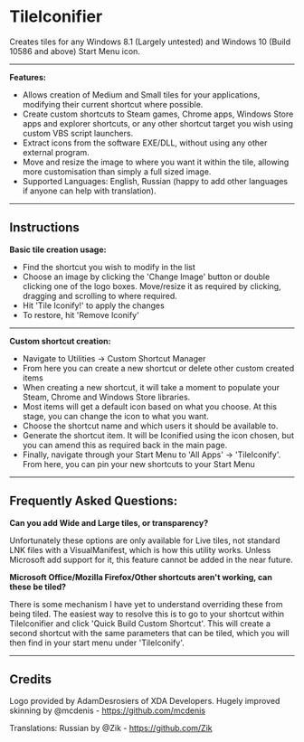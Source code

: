 # TileIconifier
Creates tiles for any Windows 8.1 (Largely untested) and Windows 10 (Build 10586 and above) Start Menu icon.

--------------

**Features:**

 - Allows creation of Medium and Small tiles for your applications, modifying their current shortcut where possible.
 - Create custom shortcuts to Steam games, Chrome apps, Windows Store apps and explorer shortcuts, or any other shortcut target you wish using custom VBS script launchers. 
 - Extract icons from the software EXE/DLL, without using any other external program.
 - Move and resize the image to where you want it within the tile, allowing more customisation than simply a full sized image.
 - Supported Languages: English, Russian (happy to add other languages if anyone can help with translation).

--------------

## Instructions

**Basic tile creation usage:**

 - Find the shortcut you wish to modify in the list
 - Choose an image by clicking the 'Change Image' button or double clicking one of the logo boxes. Move/resize it as required by clicking, dragging and scrolling to where required.
 - Hit 'Tile Iconify!' to apply the changes
 - To restore, hit 'Remove Iconify'

--------------

**Custom shortcut creation:**

 - Navigate to Utilities -> Custom Shortcut Manager
 - From here you can create a new shortcut or delete other custom created items
 - When creating a new shortcut, it will take a moment to populate your Steam, Chrome and Windows Store libraries.
 - Most items will get a default icon based on what you choose. At this stage, you can change the icon to what you want.
 - Choose the shortcut name and which users it should be available to.
 - Generate the shortcut item. It will be Iconified using the icon chosen, but you can amend this as required back in the main page.
 - Finally, navigate through your Start Menu to 'All Apps' -> 'TileIconify'. From here, you can pin your new shortcuts to your Start Menu

--------------

## Frequently Asked Questions:

**Can you add Wide and Large tiles, or transparency?**

Unfortunately these options are only available for Live tiles, not standard LNK files with a VisualManifest, which is how this utility works. Unless Microsoft add support for it, this feature cannot be added in the near future.

**Microsoft Office/Mozilla Firefox/Other shortcuts aren't working, can these be tiled?**

There is some mechanism I have yet to understand overriding these from being tiled. The easiest way to resolve this is to go to your shortcut within TileIconifier and click 'Quick Build Custom Shortcut'. This will create a second shortcut with the same parameters that can be tiled, which you will then find in your start menu under 'TileIconify'. 

--------------

## Credits

Logo provided by AdamDesrosiers of XDA Developers.
Hugely improved skinning by @mcdenis - https://github.com/mcdenis

Translations:
Russian by @Zik - https://github.com/Zik